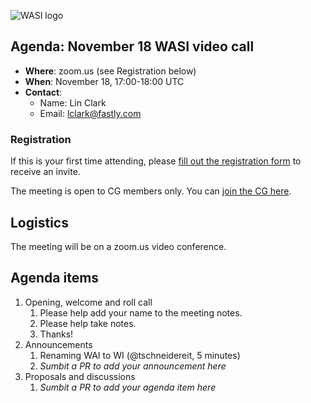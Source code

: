 ![WASI logo](https://raw.githubusercontent.com/WebAssembly/WASI/main/WASI.png)

## Agenda: November 18 WASI video call

- **Where**: zoom.us (see Registration below)
- **When**: November 18, 17:00-18:00 UTC
- **Contact**:
  - Name: Lin Clark
  - Email: lclark@fastly.com

### Registration

If this is your first time attending, please [fill out the registration form](https://docs.google.com/forms/d/e/1FAIpQLSdpO6Lp2L_dZ2_oiDgzjKx7pb7s2YYHjeSIyfHWZZGSKoZKWQ/viewform?usp=sf_link) to receive an invite.

The meeting is open to CG members only. You can [join the CG here](https://www.w3.org/community/webassembly/).

## Logistics

The meeting will be on a zoom.us video conference.

## Agenda items

1. Opening, welcome and roll call
    1. Please help add your name to the meeting notes.
    1. Please help take notes.
    1. Thanks!
1. Announcements
    1. Renaming WAI to WI (@tschneidereit, 5 minutes)
    1. _Sumbit a PR to add your announcement here_
1. Proposals and discussions
    1. _Sumbit a PR to add your agenda item here_
